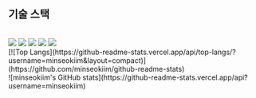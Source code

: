 ## 기술 스택

<br/>

<img src="https://img.shields.io/badge/javascript-F7DF1E?style=for-the-badge&logo=javascript&logoColor=white"> 
<img src="https://img.shields.io/badge/react-61DAFB?style=for-the-badge&logo=react&logoColor=white">
<img src="https://img.shields.io/badge/CSS3-FF9933?style=for-the-badge&logo=CSS3&logoColor=white">
<img src="https://img.shields.io/badge/npm-CB3837?style=for-the-badge&logo=npm&logoColor=white">
  <img src="https://img.shields.io/badge/bootstrap-7952B3?style=for-the-badge&logo=bootstrap&logoColor=white">


<br/>
[![Top Langs](https://github-readme-stats.vercel.app/api/top-langs/?username=minseokiim&layout=compact)](https://github.com/minseokiim/github-readme-stats)
<br/>
![minseokiim's GitHub stats](https://github-readme-stats.vercel.app/api?username=minseokiim)

